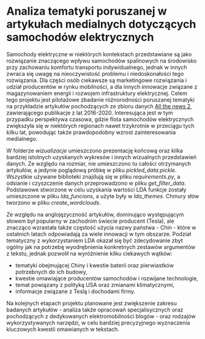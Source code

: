 # Analiza tematyki poruszanej w artykułach medialnych dotyczących samochodów elektrycznych

Samochody elektryczne w niektórych kontekstach przedstawiane są jako rozwiązanie znaczącego wpływu samochodów spalinowych na środowisko przy zachowaniu komfortu transportu indywidualnego, jednak w innych zwraca się uwagę na nieoczywistość problemu i niedoskonałości tego rozwiązania. Dla części osób ciekawsze są marketingowe rozwiązania i udział producentów w rynku mobilności, a dla innych innowacje związane z magazynowaniem energii i rozwojem infrastruktury elektrycznej. Celem tego projektu jest pilotażowe zbadanie różnorodności poruszanej tematyki na przykładzie artykułów pochodzących ze zbioru danych [All the news 2](https://components.one/datasets/all-the-news-2-news-articles-dataset/), zawierającego publikacje z lat 2016-2020. Interesująca jest w tym przypadku perspektywa czasowa, gdzie flota samochodów elektrycznych zwiększyła się w niektórych regionach nawet trzykrotnie w przeciągu tych kilku lat, powodując także prawdopodobny wzrost zainteresowania medialnego.

W folderze *wizualizacje* umieszczono prezentację końcową oraz kilka bardziej istotnych uzyskanych wykresów i innych wizualnych przedstawień danych. Ze względu na rozmiar, nie umieszczono tu całości otrzymanych artykułów, a jedynie poglądową próbkę w pliku *pickled_data.pickle*. Wszystkie używane biblioteki znajdują się w pliku *requirements.py*, a odsianie i czyszczenie danych przeprowadzono w pliku *get_filter_data*. Podstawowe stworzone w celu uzyskania wartości LDA funkcje zostały umieszczone w pliku *lda_funcions*, a użyte były w *lda_themes*. Chmury słów tworzono w pliku *create_wordclouds*.

Ze względu na anglojęzyczność artykułów, dominująco występującym słowem był popularny w zachodnim świecie producent (Tesla), ale znacząco wzrastała także częstość użycia nazwy państwa - Chin - które w ostatnich latach odpowiadają za wiele innowacji w tym obszarze. Podział tematyczny z wykorzystaniem LDA okazał się być zdecydowanie zbyt ogólny jak na potrzebę wyodrębnienia konkretnych zestawów argumentów z tekstu, jednak pozwolił na wyróżnienie kilku ciekawych wątków: 
* tematyki obejmującej Chiny i kwestie baterii oraz pierwiastków potrzebnych do ich budowy,
* kwestie omawiające producentów samochodów i rozwijane technologie,
* temat powiązany z polityką USA oraz zmianami klimatycznymi,
* informacje związane z Teslą i dochodami firmy.

Na kolejnych etapach projektu planowane jest zwiększenie zakresu badanych artykułów - analiza także opracowań specjalisycznych oraz pochodzących z dedykowanych elektromobilności blogów - oraz rodzajów wykorzystywanych narzędzi, w celu bardziej precyzyjnego wyznaczenia kluczowych kwestii omawianych w tekstach.
